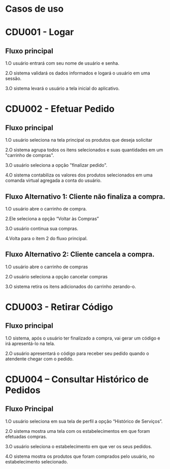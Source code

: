 # Casos de uso

# CDU001 - Logar

## Fluxo principal
1.O usuário entrará com seu nome de usuário e senha.

2.O sistema validará os dados informados e logará o usuário em uma sessão.

3.O sistema levará o usuário a tela inicial do aplicativo.

# CDU002 - Efetuar Pedido

## Fluxo principal
1.O usuário seleciona na tela principal os produtos que deseja solicitar

2.O sistema agrupa todos os itens selecionados e suas quantidades em um "carrinho de compras".

3.O usuário seleciona a opção "finalizar pedido".

4.O sistema contabiliza os valores dos produtos selecionados em uma comanda virtual agregada a conta do usuário.

  ## Fluxo Alternativo 1: Cliente não finaliza a compra.
  1.O usuário abre o carrinho de compra.
   
  2.Ele seleciona a opção “Voltar às Compras”
  
  3.O usuário continua sua compras.
  
  4.Volta para o item 2 do fluxo principal.
  
  ## Fluxo Alternativo 2: Cliente cancela a compra.
  1.O usuário abre o carrinho de compras
  
  2.O usuário seleciona a opção cancelar compras
  
  3.O sistema retira os itens adicionados do carrinho zerando-o.

  

# CDU003 - Retirar Código

## Fluxo principal
1.O sistema, após o usuário ter finalizado a compra, vai gerar um código e irá apresentá-lo na tela.

2.O usuário apresentará o código para receber seu pedido quando o atendente chegar com o pedido.



# CDU004 – Consultar Histórico de Pedidos

## Fluxo Principal
1.O usuário seleciona em sua tela de perfil a opção “Histórico de Serviços”.

2.O sistema mostra uma tela com os estabelecimentos em que foram efetuadas compras.

3.O usuário seleciona o estabelecimento em que ver os seus pedidos.

4.O sistema mostra os produtos que foram comprados pelo usuário, no estabelecimento selecionado. 

